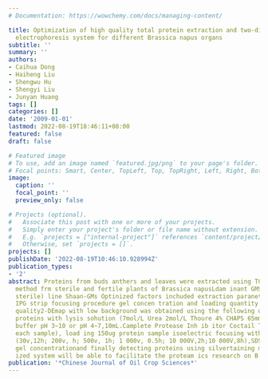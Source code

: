 ```yaml
---
# Documentation: https://wowchemy.com/docs/managing-content/

title: Optimization of high quality total protein extraction and two-dimensional gel
  electrophoresis system for different Brassica napus organs
subtitle: ''
summary: ''
authors:
- Caihua Dong
- Haiheng Liu
- Shengwu Hu
- Shengyi Liu
- Junyan Huang
tags: []
categories: []
date: '2009-01-01'
lastmod: 2022-08-19T18:46:11+08:00
featured: false
draft: false

# Featured image
# To use, add an image named `featured.jpg/png` to your page's folder.
# Focal points: Smart, Center, TopLeft, Top, TopRight, Left, Right, BottomLeft, Bottom, BottomRight.
image:
  caption: ''
  focal_point: ''
  preview_only: false

# Projects (optional).
#   Associate this post with one or more of your projects.
#   Simply enter your project's folder or file name without extension.
#   E.g. `projects = ["internal-project"]` references `content/project/deep-learning/index.md`.
#   Otherwise, set `projects = []`.
projects: []
publishDate: '2022-08-19T10:46:10.928994Z'
publication_types:
- '2'
abstract: Proteins from buds anthers and leaves were extracted using TCA(trich looaceticacid)-acetone
  method frm sterile and fertile plants of Brassica napusLdam inant GMS (genic male
  sterile) line Shaan-GMs Optinized factors inchuded extraction paranetersypes of
  IPG strip focusing procedure gel concen tration and loading quantity of samples.High
  quality2-DEmap with low background was obtained using the following optinized procedure:dissolving
  proteins with lysis sohution (7mol/L Urea 2mol/L Thoure 4% CHAPS 65mmol DTT 0.5%IPG
  buffer pH 3~10 or pH 4~7,10mL.Camplete Protease Inh ib itor Coctail Tab lets for
  each sample), load ing 150ug protein sample isoelectric focusing with IEFⅡ procedure
  (30v,12h; 200v, h; 500v, 1h; 1 000v, 0.5h; 10 000V,2h;10 000V,8h),SDS-PAGEwith 10%
  gel concentrationand finally detecting proteins using silvertaining method.The optin
  ized system will be able to facilitate the proteam ics research on B.napus
publication: '*Chinese Journal of Oil Crop Sciences*'
---
```

